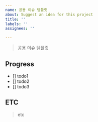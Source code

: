 ```yaml
---
name: 공용 이슈 템플릿
about: Suggest an idea for this project
title: ''
labels: ''
assignees: ''

---
```


> 공용 이슈 템플릿

## Progress
- [] todo1
- [] todo2
- [] todo3

## ETC
> etc
